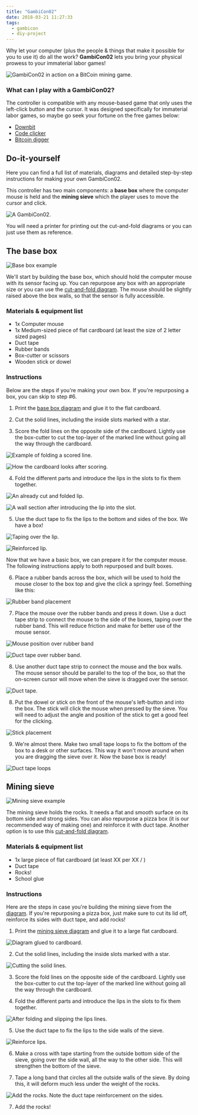 ```yaml
---
title: "GambiCon02"
date: 2018-03-21 11:27:33
tags:
  - gambicon
  - diy-project
---
```


<span class="lead"> Why let your computer (plus the people & things that make it possible for you to use it) do all the work? **GambiCon02** lets you bring your physical prowess to your immaterial labor games! </span>

![GambiCon02 in action on a BitCoin mining game.](sieve.gif)

### What can I play with a GambiCon02?

The controller is compatible with any mouse-based game that only uses the left-click button and the cursor. It was designed specifically for immaterial labor games, so maybe go seek your fortune on the free games below:

- [Downbit](https://5mixer.itch.io/downbit)
- [Code clicker](https://oldmancharles.itch.io/code-clicker)
- [Bitcoin digger](https://hubix9.itch.io/bitcoin-digger)

## Do-it-yourself

Here you can find a full list of materials, diagrams and detailed step-by-step instructions for making your own GambiCon02.

This controller has two main components: a **base box** where the computer mouse is held and the **mining sieve** which the player uses to move the cursor and click.

![A GambiCon02.](full.jpg)

You will need a printer for printing out the cut-and-fold diagrams or you can just use them as reference.

## The base box

![Base box example](base_box_v2.jpg)

We'll start by building the base box, which should hold the computer mouse with its sensor facing up. You can repurpose any box with an appropriate size or you can use the [cut-and-fold diagram](base_box_diagram_v01.pdf). The mouse should be slightly raised above the box walls, so that the sensor is fully accessible.

### Materials & equipment list

  - 1x Computer mouse
  - 1x Medium-sized piece of flat cardboard (at least the size of 2 letter sized pages)
  - Duct tape
  - Rubber bands
  - Box-cutter or scissors
  - Wooden stick or dowel

### Instructions

Below are the steps if you're making your own box. If you're repurposing a box, you can skip to step #6.

1. Print the [base box diagram](base_box_diagram_v01.pdf) and glue it to the flat cardboard.

2. Cut the solid lines, including the inside slots marked with a star.

3. Score the fold lines on the opposite side of the cardboard. Lightly use the box-cutter to cut the top-layer of the marked line without going all the way through the cardboard.

  ![Example of folding a scored line.](fold_00.jpg)

  ![How the cardboard looks after scoring.](fold_01.jpg)

4. Fold the different parts and introduce the lips in the slots to fix them together.

  ![An already cut and folded lip.](lip_00.jpg)

  ![A wall section after introducing the lip into the slot.](lip_01.jpg)

5. Use the duct tape to fix the lips to the bottom and sides of the box. We have a box!

  ![Taping over the lip.](tape_00.jpg)

  ![Reinforced lip.](tape_01.jpg)

  Now that we have a basic box, we can prepare it for the computer mouse. The following instructions apply to both repurposed and built boxes.

6. Place a rubber bands across the box, which will be used to hold the mouse closer to the box top and give the click a springy feel. Something like this:

  ![Rubber band placement](band_00.jpg)

7. Place the mouse over the rubber bands and press it down. Use a duct tape strip to connect the mouse to the side of the boxes, taping over the rubber band. This will reduce friction and make for better use of the mouse sensor.

  ![Mouse position over rubber band](band_01.jpg)

  ![Duct tape over rubber band.](duct_00.jpg)

8. Use another duct tape strip to connect the mouse and the box walls. The mouse sensor should be parallel to the top of the box, so that the on-screen cursor will move when the sieve is dragged over the sensor.

  ![Duct tape.](duct_01.jpg)

8. Put the dowel or stick on the front of the mouse's left-button and into the box. The stick will click the mouse when pressed by the sieve. You will need to adjust the angle and position of the stick to get a good feel for the clicking.

  ![Stick placement](base_box_v2.jpg)

9. We're almost there. Make two small tape loops to fix the bottom of the box to a desk or other surfaces. This way it won't move around when you are dragging the sieve over it. Now the base box is ready!

  ![Duct tape loops](loops.jpg)

## Mining sieve

![Mining sieve example](sieve_example.jpg)

The mining sieve holds the rocks. It needs a flat and smooth surface on its bottom side and strong sides. You can also repurpose a pizza box (it is our recommended way of making one) and reinforce it with duct tape. Another option is to use this [cut-and-fold diagram](mining_sieve_v01.pdf).

### Materials & equipment list

  - 1x large piece of flat cardboard (at least XX per XX / )
  - Duct tape
  - Rocks!
  - School glue

### Instructions

Here are the steps in case you're building the mining sieve from the [diagram](mining_sieve_v01.pdf). If you're repurposing a pizza box, just make sure to cut its lid off, reinforce its sides with duct tape, and add rocks!

1. Print the [mining sieve diagram](mining_sieve_v01.pdf) and glue it to a large flat cardboard.

  ![Diagram glued to cardboard.](sieve_00.jpg)

2. Cut the solid lines, including the inside slots marked with a star.

  ![Cutting the solid lines.](sieve_01.jpg)

3. Score the fold lines on the opposite side of the cardboard. Lightly use the box-cutter to cut the top-layer of the marked line without going all the way through the cardboard.

4. Fold the different parts and introduce the lips in the slots to fix them together.

  ![After folding and slipping the lips lines.](sieve_02.jpg)

5. Use the duct tape to fix the lips to the side walls of the sieve.

  ![Reinforce lips.](sieve_03.jpg)

6. Make a cross with tape starting from the outside bottom side of the sieve, going over the side wall, all the way to the other side. This will strengthen the bottom of the sieve.

6. Tape a long band that circles all the outside walls of the sieve. By doing this, it will deform much less under the weight of the rocks.

  ![Add the rocks. Note the duct tape reinforcement on the sides.](rocks.jpg)

7. Add the rocks!
